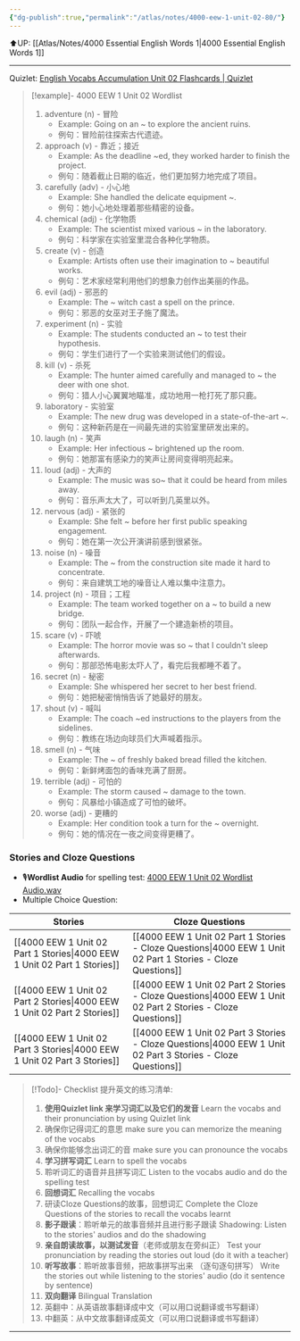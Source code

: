 ```yaml
---
{"dg-publish":true,"permalink":"/atlas/notes/4000-eew-1-unit-02-80/"}
---
```


⬆️UP: [[Atlas/Notes/4000 Essential English Words 1\|4000 Essential English Words 1]]

---
Quizlet: [English Vocabs Accumulation Unit 02 Flashcards | Quizlet](https://quizlet.com/907791031/english-vocabs-400-1000-set-02-flash-cards/?i=1vbzw5&x=1jqt)


> [!example]- 4000 EEW 1 Unit 02 Wordlist
> 1. adventure (n) - 冒险
>     - Example: Going on an ~ to explore the ancient ruins.
>     - 例句：冒险前往探索古代遗迹。
> 2. approach (v) - 靠近；接近
>     - Example: As the deadline ~ed, they worked harder to finish the project.
>     - 例句：随着截止日期的临近，他们更加努力地完成了项目。
> 3. carefully (adv) - 小心地
>     - Example: She handled the delicate equipment ~.
>     - 例句：她小心地处理着那些精密的设备。
> 4. chemical (adj) - 化学物质
>     - Example: The scientist mixed various ~ in the laboratory.
>     - 例句：科学家在实验室里混合各种化学物质。
> 5. create (v) - 创造
>     - Example: Artists often use their imagination to ~ beautiful works.
>     - 例句：艺术家经常利用他们的想象力创作出美丽的作品。
> 6. evil (adj) - 邪恶的
>     - Example: The ~ witch cast a spell on the prince.
>     - 例句：邪恶的女巫对王子施了魔法。
> 7. experiment (n) - 实验
>     - Example: The students conducted an ~ to test their hypothesis.
>     - 例句：学生们进行了一个实验来测试他们的假设。
> 8. kill (v) - 杀死
>     - Example: The hunter aimed carefully and managed to ~ the deer with one shot.
>     - 例句：猎人小心翼翼地瞄准，成功地用一枪打死了那只鹿。
> 9. laboratory - 实验室
>     - Example: The new drug was developed in a state-of-the-art ~.
>     - 例句：这种新药是在一间最先进的实验室里研发出来的。
> 10. laugh (n) - 笑声
>     - Example: Her infectious ~ brightened up the room.
>     - 例句：她那富有感染力的笑声让房间变得明亮起来。
> 11. loud (adj) - 大声的
>     - Example: The music was so~ that it could be heard from miles away.
>     - 例句：音乐声太大了，可以听到几英里以外。
> 12. nervous (adj) - 紧张的
>     - Example: She felt ~ before her first public speaking engagement.
>     - 例句：她在第一次公开演讲前感到很紧张。
> 13. noise (n) - 噪音
>     - Example: The ~ from the construction site made it hard to concentrate.
>     - 例句：来自建筑工地的噪音让人难以集中注意力。
> 14. project (n) - 项目；工程
>     - Example: The team worked together on a ~ to build a new bridge.
>     - 例句：团队一起合作，开展了一个建造新桥的项目。
> 15. scare (v) - 吓唬
>     - Example: The horror movie was so ~ that I couldn't sleep afterwards.
>     - 例句：那部恐怖电影太吓人了，看完后我都睡不着了。
> 16. secret (n) - 秘密
>     - Example: She whispered her secret to her best friend.
>     - 例句：她把秘密悄悄告诉了她最好的朋友。
> 17. shout (v) - 喊叫
>     - Example: The coach ~ed instructions to the players from the sidelines.
>     - 例句：教练在场边向球员们大声喊着指示。
> 18. smell (n) - 气味
>     - Example: The ~ of freshly baked bread filled the kitchen.
>     - 例句：新鲜烤面包的香味充满了厨房。
> 19. terrible (adj) - 可怕的
>     - Example: The storm caused ~ damage to the town.
>     - 例句：风暴给小镇造成了可怕的破坏。
> 20. worse (adj) - 更糟的
>     - Example: Her condition took a turn for the ~ overnight.
>     - 例句：她的情况在一夜之间变得更糟了。

### Stories and Cloze Questions
- 🎙️**Wordlist Audio** for spelling test: [4000 EEW 1 Unit 02 Wordlist Audio.wav]()
- Multiple Choice Question:

| Stories                               | Cloze Questions                                         |
| ------------------------------------- | ------------------------------------------------------- |
| [[4000 EEW 1 Unit 02 Part 1 Stories\|4000 EEW 1 Unit 02 Part 1 Stories]] | [[4000 EEW 1 Unit 02 Part 1 Stories - Cloze Questions\|4000 EEW 1 Unit 02 Part 1 Stories - Cloze Questions]] |
| [[4000 EEW 1 Unit 02 Part 2 Stories\|4000 EEW 1 Unit 02 Part 2 Stories]] | [[4000 EEW 1 Unit 02 Part 2 Stories - Cloze Questions\|4000 EEW 1 Unit 02 Part 2 Stories - Cloze Questions]] |
| [[4000 EEW 1 Unit 02 Part 3 Stories\|4000 EEW 1 Unit 02 Part 3 Stories]] | [[4000 EEW 1 Unit 02 Part 3 Stories - Cloze Questions\|4000 EEW 1 Unit 02 Part 3 Stories - Cloze Questions]] |

> [!Todo]- Checklist 提升英文的练习清单:
> 
> 1. **使用Quizlet link 来学习词汇以及它们的发音** 
>    Learn the vocabs and their pronunciation by using Quizlet link
>	1. 确保你记得词汇的意思 
>	   make sure you can memorize the meaning of the vocabs
>	2. 确保你能够念出词汇的音 
>	   make sure you can pronounce the vocabs
> 2. **学习拼写词汇** Learn to spell the vocabs
>	1. 聆听词汇的语音并且拼写词汇 
>	   Listen to the vocabs audio and do the spelling test
> 3. **回想词汇** Recalling the vocabs
>	1. 研读Cloze Questions的故事，回想词汇 
>	   Complete the Cloze Questions of the stories to recall the vocabs learnt
> 4. **影子跟读**：聆听单元的故事音频并且进行影子跟读 
>    Shadowing: Listen to the stories' audios and do the shadowing
> 5. **亲自朗读故事，以测试发音**（老师或朋友在旁纠正）
>    Test your pronunciation by reading the stories out loud (do it with a teacher)
> 6. **听写故事**：聆听故事音频，把故事拼写出来 （逐句逐句拼写）
>   Write the stories out while listening to the stories' audio (do it sentence by sentence)
> 7. **双向翻译** Bilingual Translation 
> 	1. 英翻中：从英语故事翻译成中文（可以用口说翻译或书写翻译）
> 	2. 中翻英：从中文故事翻译成英文（可以用口说翻译或书写翻译）

---
